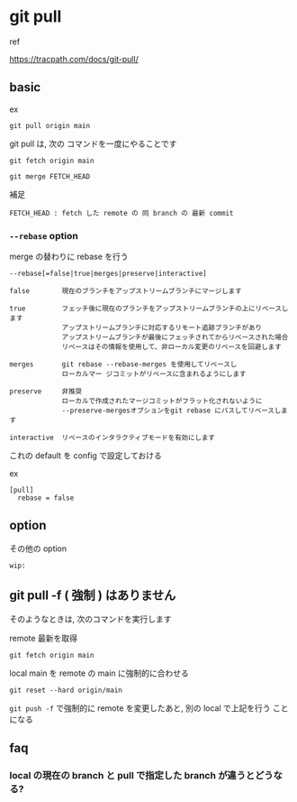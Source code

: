 
# git pull

ref

https://tracpath.com/docs/git-pull/


## basic

ex

```
git pull origin main
```

git pull は, 次の コマンドを一度にやることです

```
git fetch origin main

git merge FETCH_HEAD
```

補足

```
FETCH_HEAD : fetch した remote の 同 branch の 最新 commit
```


### `--rebase` option

merge の替わりに rebase を行う

```
--rebase[=false|true|merges|preserve|interactive]

false        現在のブランチをアップストリームブランチにマージします

true         フェッチ後に現在のブランチをアップストリームブランチの上にリベースします
             アップストリームブランチに対応するリモート追跡ブランチがあり
             アップストリームブランチが最後にフェッチされてからリベースされた場合
             リベースはその情報を使用して、非ローカル変更のリベースを回避します

merges       git rebase --rebase-merges を使用してリベースし
             ローカルマー ジコミットがリベースに含まれるようにします

preserve     非推奨
             ローカルで作成されたマージコミットがフラット化されないように
             --preserve-mergesオプションをgit rebase にパスしてリベースします

interactive  リベースのインタラクティブモードを有効にします
```

これの default を config で設定しておける

ex

```
[pull]
  rebase = false
```


## option

その他の option

```
wip:
```



## git pull -f ( 強制 ) はありません

そのようなときは, 次のコマンドを実行します

remote 最新を取得

```
git fetch origin main
```

local main を remote の main に強制的に合わせる

```
git reset --hard origin/main
```


`git push -f` で強制的に remote を変更したあと,
別の local で上記を行う ことになる


## faq

### local の現在の branch と pull で指定した branch が違うとどうなる?


